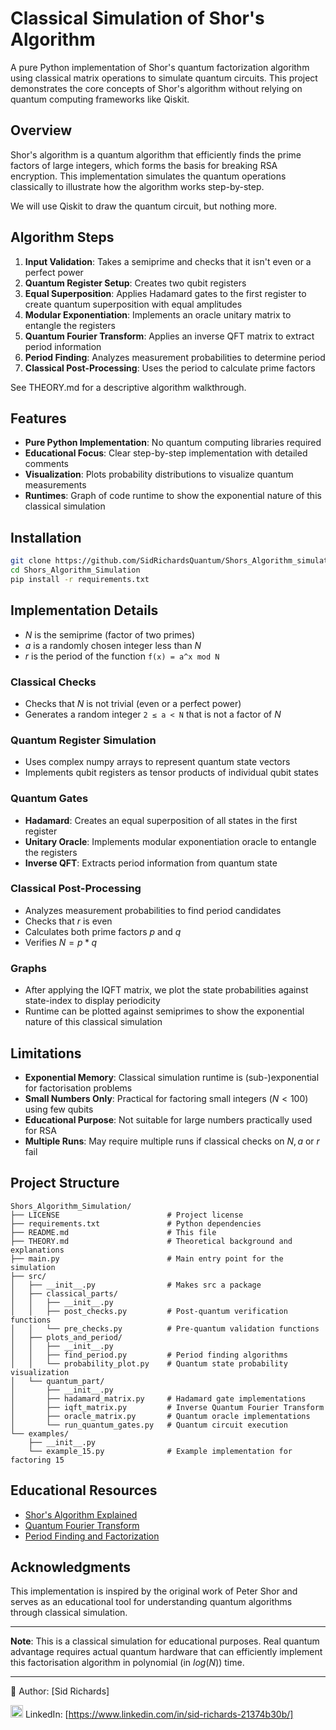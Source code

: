 # Classical Simulation of Shor's Algorithm

A pure Python implementation of Shor's quantum factorization algorithm using classical matrix operations to simulate quantum circuits.
This project demonstrates the core concepts of Shor's algorithm without relying on quantum computing frameworks like Qiskit.

## Overview

Shor's algorithm is a quantum algorithm that efficiently finds the prime factors of large integers, which forms the basis for breaking RSA encryption.
This implementation simulates the quantum operations classically to illustrate how the algorithm works step-by-step.

We will use Qiskit to draw the quantum circuit, but nothing more.

## Algorithm Steps

1. **Input Validation**: Takes a semiprime and checks that it isn't even or a perfect power
2. **Quantum Register Setup**: Creates two qubit registers
3. **Equal Superposition**: Applies Hadamard gates to the first register to create quantum superposition with equal amplitudes
4. **Modular Exponentiation**: Implements an oracle unitary matrix to entangle the registers
5. **Quantum Fourier Transform**: Applies an inverse QFT matrix to extract period information
6. **Period Finding**: Analyzes measurement probabilities to determine period
7. **Classical Post-Processing**: Uses the period to calculate prime factors

See THEORY.md for a descriptive algorithm walkthrough.

## Features

- **Pure Python Implementation**: No quantum computing libraries required
- **Educational Focus**: Clear step-by-step implementation with detailed comments
- **Visualization**: Plots probability distributions to visualize quantum measurements
- **Runtimes**: Graph of code runtime to show the exponential nature of this classical simulation

## Installation

```bash
git clone https://github.com/SidRichardsQuantum/Shors_Algorithm_simulation
cd Shors_Algorithm_Simulation
pip install -r requirements.txt
```

## Implementation Details

- $N$ is the semiprime (factor of two primes)
- $a$ is a randomly chosen integer less than $N$
- $r$ is the period of the function ```f(x) = a^x mod N```

### Classical Checks
- Checks that $N$ is not trivial (even or a perfect power)
- Generates a random integer ```2 ≤ a < N``` that is not a factor of $N$

### Quantum Register Simulation
- Uses complex numpy arrays to represent quantum state vectors
- Implements qubit registers as tensor products of individual qubit states

### Quantum Gates
- **Hadamard**: Creates an equal superposition of all states in the first register
- **Unitary Oracle**: Implements modular exponentiation oracle to entangle the registers
- **Inverse QFT**: Extracts period information from quantum state

### Classical Post-Processing
- Analyzes measurement probabilities to find period candidates
- Checks that $r$ is even
- Calculates both prime factors $p$ and $q$
- Verifies $N = p * q$

### Graphs

- After applying the IQFT matrix, we plot the state probabilities against state-index to display periodicity
- Runtime can be plotted against semiprimes to show the exponential nature of this classical simulation

## Limitations

- **Exponential Memory**: Classical simulation runtime is (sub-)exponential for factorisation problems
- **Small Numbers Only**: Practical for factoring small integers ($N < 100$) using few qubits
- **Educational Purpose**: Not suitable for large numbers practically used for RSA
- **Multiple Runs**: May require multiple runs if classical checks on $N, a$ or $r$ fail

## Project Structure

```
Shors_Algorithm_Simulation/
├── LICENSE                        # Project license
├── requirements.txt               # Python dependencies
├── README.md                      # This file
├── THEORY.md                      # Theoretical background and explanations
├── main.py                        # Main entry point for the simulation
├── src/
│   ├── __init__.py                # Makes src a package
│   ├── classical_parts/
│   │   ├── __init__.py
│   │   ├── post_checks.py         # Post-quantum verification functions
│   │   └── pre_checks.py          # Pre-quantum validation functions
│   ├── plots_and_period/
│   │   ├── __init__.py
│   │   ├── find_period.py         # Period finding algorithms
│   │   └── probability_plot.py    # Quantum state probability visualization
│   └── quantum_part/
│       ├── __init__.py
│       ├── hadamard_matrix.py     # Hadamard gate implementations
│       ├── iqft_matrix.py         # Inverse Quantum Fourier Transform
│       ├── oracle_matrix.py       # Quantum oracle implementations
│       └── run_quantum_gates.py   # Quantum circuit execution
└── examples/
    ├── __init__.py
    └── example_15.py              # Example implementation for factoring 15
```

## Educational Resources

- [Shor's Algorithm Explained](https://en.wikipedia.org/wiki/Shor%27s_algorithm)
- [Quantum Fourier Transform](https://qiskit.org/textbook/ch-algorithms/quantum-fourier-transform.html)
- [Period Finding and Factorization](https://docs.microsoft.com/en-us/quantum/concepts/algorithms)

## Acknowledgments

This implementation is inspired by the original work of Peter Shor and serves as an educational tool for understanding quantum algorithms through classical simulation.

---

**Note**: This is a classical simulation for educational purposes.
Real quantum advantage requires actual quantum hardware that can efficiently implement this factorisation algorithm in polynomial (in $log(N)$) time.

---

📘 Author: [Sid Richards]

<img src="https://cdn.jsdelivr.net/gh/devicons/devicon/icons/linkedin/linkedin-original.svg" width="20" /> LinkedIn: [https://www.linkedin.com/in/sid-richards-21374b30b/]
